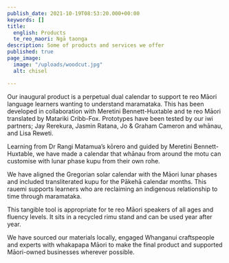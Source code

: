 ```yaml
---
publish_date: 2021-10-19T08:53:20.000+00:00
keywords: []
title:
  english: Products
  te_reo_maori: Ngā taonga
description: Some of products and services we offer
published: true
page_image:
  image: "/uploads/woodcut.jpg"
  alt: chisel

---
```

Our inaugural product is a perpetual dual calendar to support te reo Māori language learners wanting to understand maramataka. This has been developed in collaboration with Meretini Bennett-Huxtable and te reo Māori translated by Matariki Cribb-Fox. Prototypes have been tested by our iwi partners; Jay Rerekura, Jasmin Ratana, Jo & Graham Cameron and whānau, and Lisa Reweti.

Learning from Dr Rangi Matamua’s kōrero and guided by Meretini Bennett-Huxtable, we have made a calendar that whānau from around the motu can customise with lunar phase kupu from their own rohe.

We have aligned the Gregorian solar calendar with the Māori lunar phases and included transliterated kupu for the Pākehā calendar months. This rauemi supports learners who are reclaiming an indigenous relationship to time through maramataka.

This tangible tool is appropriate for te reo Māori speakers of all ages and fluency levels. It sits in a recycled rimu stand and can be used year after year.

We have sourced our materials locally, engaged Whanganui craftspeople and experts with whakapapa Māori to make the final product and supported Māori-owned businesses wherever possible.